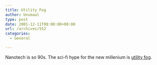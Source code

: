 ```yaml
---
title: Utility Fog
author: Unxmaal
type: post
date: 2001-12-11T00:00:00+00:00
url: /archives/552
categories:
  - General

---
```

Nanotech is so 90s. The sci-fi hype for the new millenium is [utility fog][1].

 [1]: http://www.scifi.com/sfw/issue203/labnotes.html